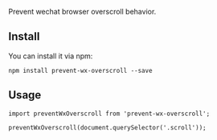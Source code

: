 Prevent wechat browser overscroll behavior.

## Install

You can install it via npm:

```
npm install prevent-wx-overscroll --save
```

## Usage

```
import preventWxOverscroll from 'prevent-wx-overscroll';

preventWxOverscroll(document.querySelector('.scroll'));

```